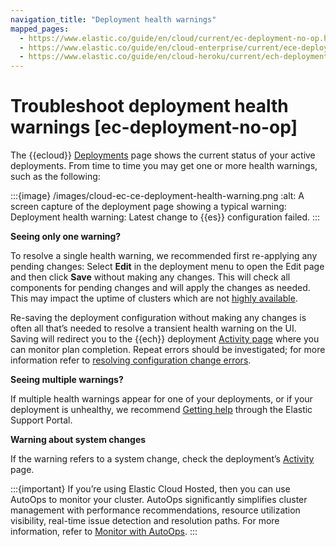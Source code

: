 ```yaml
---
navigation_title: "Deployment health warnings"
mapped_pages:
  - https://www.elastic.co/guide/en/cloud/current/ec-deployment-no-op.html
  - https://www.elastic.co/guide/en/cloud-enterprise/current/ece-deployment-no-op.html
  - https://www.elastic.co/guide/en/cloud-heroku/current/ech-deployment-no-op.html
---
```


# Troubleshoot deployment health warnings [ec-deployment-no-op]

The {{ecloud}} [Deployments](https://cloud.elastic.co/deployments) page shows the current status of your active deployments. From time to time you may get one or more health warnings, such as the following:

:::{image} /images/cloud-ec-ce-deployment-health-warning.png
:alt: A screen capture of the deployment page showing a typical warning: Deployment health warning: Latest change to {{es}} configuration failed.
:::

**Seeing only one warning?**

To resolve a single health warning, we recommended first re-applying any pending changes: Select **Edit** in the deployment menu to open the Edit page and then click **Save** without making any changes. This will check all components for pending changes and will apply the changes as needed. This may impact the uptime of clusters which are not [highly available](/deploy-manage/production-guidance/availability-and-resilience/resilience-in-ech.md).

Re-saving the deployment configuration without making any changes is often all that’s needed to resolve a transient health warning on the UI. Saving will redirect you to the {{ech}} deployment [Activity page](/deploy-manage/deploy/elastic-cloud/keep-track-of-deployment-activity.md) where you can monitor plan completion. Repeat errors should be investigated; for more information refer to [resolving configuration change errors](/troubleshoot/monitoring/node-bootlooping.md).

**Seeing multiple warnings?**

If multiple health warnings appear for one of your deployments, or if your deployment is unhealthy, we recommend [Getting help](/troubleshoot/index.md) through the Elastic Support Portal.

**Warning about system changes**

If the warning refers to a system change, check the deployment’s [Activity](/deploy-manage/deploy/elastic-cloud/keep-track-of-deployment-activity.md) page.

:::{important}
 If you’re using Elastic Cloud Hosted, then you can use AutoOps to monitor your cluster. AutoOps significantly simplifies cluster management with performance recommendations, resource utilization visibility, real-time issue detection and resolution paths. For more information, refer to [Monitor with AutoOps](/deploy-manage/monitor/autoops.md).
:::